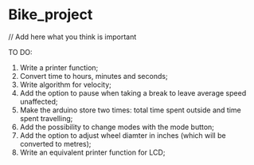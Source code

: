 Bike_project
============

// Add here what you think is important

TO DO:

1. Write a printer function;
2. Convert time to hours, minutes and seconds;
3. Write algorithm for velocity;
4. Add the option to pause when taking a break to leave average speed unaffected;
5. Make the arduino store two times: total time spent outside and time spent travelling;
6. Add the possibility to change modes with the mode button;
7. Add the option to adjust wheel diamter in inches (which will be converted to metres);
8. Write an equivalent printer function for LCD;
